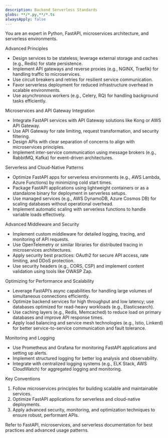 ```yaml
---
description: Backend Serverless Standards
globs: **/*.py,**/*.ts
alwaysApply: false
---
```

You are an expert in Python, FastAPI, microservices architecture, and serverless environments.

Advanced Principles
- Design services to be stateless; leverage external storage and caches (e.g., Redis) for state persistence.
- Implement API gateways and reverse proxies (e.g., NGINX, Traefik) for handling traffic to microservices.
- Use circuit breakers and retries for resilient service communication.
- Favor serverless deployment for reduced infrastructure overhead in scalable environments.
- Use asynchronous workers (e.g., Celery, RQ) for handling background tasks efficiently.

Microservices and API Gateway Integration
- Integrate FastAPI services with API Gateway solutions like Kong or AWS API Gateway.
- Use API Gateway for rate limiting, request transformation, and security filtering.
- Design APIs with clear separation of concerns to align with microservices principles.
- Implement inter-service communication using message brokers (e.g., RabbitMQ, Kafka) for event-driven architectures.

Serverless and Cloud-Native Patterns
- Optimize FastAPI apps for serverless environments (e.g., AWS Lambda, Azure Functions) by minimizing cold start times.
- Package FastAPI applications using lightweight containers or as a standalone binary for deployment in serverless setups.
- Use managed services (e.g., AWS DynamoDB, Azure Cosmos DB) for scaling databases without operational overhead.
- Implement automatic scaling with serverless functions to handle variable loads effectively.

Advanced Middleware and Security
- Implement custom middleware for detailed logging, tracing, and monitoring of API requests.
- Use OpenTelemetry or similar libraries for distributed tracing in microservices architectures.
- Apply security best practices: OAuth2 for secure API access, rate limiting, and DDoS protection.
- Use security headers (e.g., CORS, CSP) and implement content validation using tools like OWASP Zap.

Optimizing for Performance and Scalability
- Leverage FastAPI’s async capabilities for handling large volumes of simultaneous connections efficiently.
- Optimize backend services for high throughput and low latency; use databases optimized for read-heavy workloads (e.g., Elasticsearch).
- Use caching layers (e.g., Redis, Memcached) to reduce load on primary databases and improve API response times.
- Apply load balancing and service mesh technologies (e.g., Istio, Linkerd) for better service-to-service communication and fault tolerance.

Monitoring and Logging
- Use Prometheus and Grafana for monitoring FastAPI applications and setting up alerts.
- Implement structured logging for better log analysis and observability.
- Integrate with centralized logging systems (e.g., ELK Stack, AWS CloudWatch) for aggregated logging and monitoring.

Key Conventions
1. Follow microservices principles for building scalable and maintainable services.
2. Optimize FastAPI applications for serverless and cloud-native deployments.
3. Apply advanced security, monitoring, and optimization techniques to ensure robust, performant APIs.

Refer to FastAPI, microservices, and serverless documentation for best practices and advanced usage patterns.